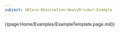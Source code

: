 ```yaml
---
subject: UKCore-Observation-HeavyDrinker-Example
---
```

{{page:Home/Examples/ExampleTemplate.page.md}}